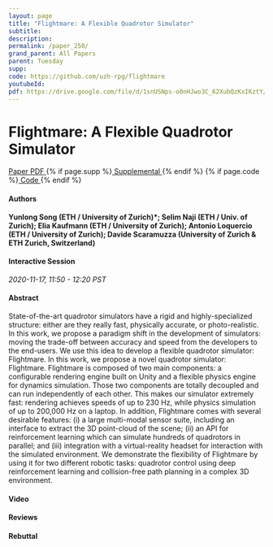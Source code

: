 ```yaml
---
layout: page
title: "Flightmare: A Flexible Quadrotor Simulator"
subtitle: 
description:
permalink: /paper_250/
grand_parent: All Papers
parent: Tuesday
supp: 
code: https://github.com/uzh-rpg/flightmare
youtubeId: 
pdf: https://drive.google.com/file/d/1snUSNps-o0nHJwo3C_62XubQzKxIKztY/view
---
```


# Flightmare: A Flexible Quadrotor Simulator

<a href="https://drive.google.com/file/d/1snUSNps-o0nHJwo3C_62XubQzKxIKztY/view" target="_blank" rel="noopener noreferrer" class="btn btn-blue"><i class="fa fa-file-text-o" aria-hidden="true"></i> Paper PDF </a> {% if page.supp %}<a href="" target="_blank" rel="noopener noreferrer" class="btn btn-green"><i class="fa fa-file-text-o" aria-hidden="true"></i> Supplemental </a>{% endif %} {% if page.code %}<a href="https://github.com/uzh-rpg/flightmare" target="_blank" rel="noopener noreferrer" class="btn btn-green"><i class="fa fa-github" aria-hidden="true"></i> Code </a>{% endif %} 

#### Authors
**Yunlong Song (ETH / University of Zurich)*; Selim  Naji  (ETH / Univ. of Zurich); Elia Kaufmann (ETH / University of Zurich); Antonio Loquercio (ETH / University of Zurich); Davide Scaramuzza (University of Zurich & ETH Zurich, Switzerland)**

#### Interactive Session
*2020-11-17, 11:50 - 12:20 PST*

#### Abstract
State-of-the-art quadrotor simulators have a rigid and highly-specialized structure: either are they really fast, physically accurate, or photo-realistic. In this work, we propose a paradigm shift in the development of simulators: moving the trade-off between accuracy and speed from the developers to the end-users. We use this idea to develop a flexible quadrotor simulator: Flightmare. In this work, we propose a novel quadrotor simulator: Flightmare.  Flightmare is composed of two main components: a configurable rendering engine built on Unity and a flexible physics engine for dynamics simulation. Those two components are totally decoupled and can run independently of each other. This makes our simulator extremely fast: rendering achieves speeds of up to 230 Hz, while physics simulation of up to 200,000 Hz on a laptop. In addition, Flightmare comes with several desirable features: (i) a large multi-modal sensor suite, including an interface to extract the 3D point-cloud of the scene; (ii) an API for reinforcement learning which can simulate hundreds of quadrotors in parallel; and (iii) integration with a virtual-reality headset for interaction with the simulated environment. We demonstrate the flexibility of Flightmare by using it for two different robotic tasks: quadrotor control using deep reinforcement learning and collision-free path planning in a complex 3D environment.

#### Video 

#### Reviews

#### Rebuttal

